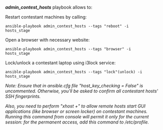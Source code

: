 **_admin_contest_hosts_** playbook allows to: 

Restart contestant machines by calling:

<code>ansible-playbook admin_contest_hosts --tags "reboot" -i hosts_stage</code>

Open a browser with necessary website:

<code>ansible-playbook admin_contest_hosts --tags "browser" -i hosts_stage</code>

Lock/unlock a contestant laptop using i3lock service:

<code>ansible-playbook admin_contest_hosts --tags "lock"(unlock) -i hosts_stage</code>


_Note: Ensure that in ansible.cfg file "host_key_checking = False" is uncommented. Otherwise, you'll be asked to confirm all contestant hosts' SSH fingerprints._

_Also, you need to perform "xhost +" to allow remote hosts start GUI applications (like browser or screen locker) on contestant machines. Running this command from console will permit it only for the current session: for the permanent access, add this command to /etc/profile._
